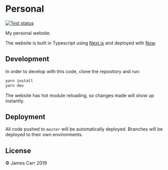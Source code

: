 # Personal

[![Test status](https://github.com/jamesacarr/personal/workflows/tests/badge.svg)](https://github.com/jamesacarr/personal/actions?query=workflow%3Atests)

My personal website.

The website is built in Typescript using [Next.js](https://nextjs.org/) and deployed with [Now](https://zeit.co/now).

## Development

In order to develop with this code, clone the repository and run:

```sh
yarn install
yarn dev
```

The website has hot module reloading, so changes made will show up instantly.

## Deployment

All code pushed to `master` will be automatically deployed. Branches will be deployed to their own environments.

## License

© James Carr 2019
